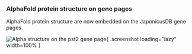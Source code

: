 ### AlphaFold protein structure on gene pages
<!-- pombase_flags: frontpage -->
<!-- newsfeed_thumbnail: protein-structure.png -->

AlphaFold protein structure are now embedded on the JaponicusDB gene
pages.

![Alpha structure on the pst2 gene page](assets/newsfeed/japonicus-pst2-page.png){ .screenshot loading="lazy" width=100% }
